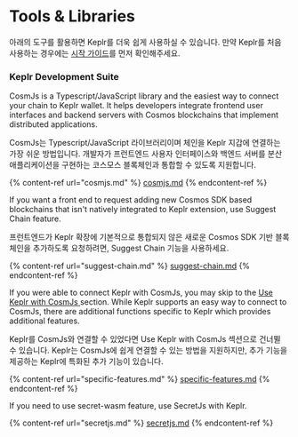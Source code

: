 # Tools & Libraries

아래의 도구를 활용하면 Keplr를 더욱 쉽게 사용하실 수 있습니다. 만약 Keplr를 처음 사용하는 경우에는 [시작 가이드](../getting-started.md)를 먼저 확인해주세요.

### Keplr Development Suite

CosmJs is a Typescript/JavaScript library and the easiest way to connect your chain to Keplr wallet. It helps developers integrate frontend user interfaces and backend servers with Cosmos blockchains that implement distributed applications.&#x20;

CosmJs는 Typescript/JavaScript 라이브러리이며 체인을 Keplr 지갑에 연결하는 가장 쉬운 방법입니다. 개발자가 프런트엔드 사용자 인터페이스와 백엔드 서버를 분산 애플리케이션을 구현하는 코스모스 블록체인과 통합할 수 있도록 지원합니다.

{% content-ref url="cosmjs.md" %}
[cosmjs.md](cosmjs.md)
{% endcontent-ref %}

If you want a front end to request adding new Cosmos SDK based blockchains that isn't natively integrated to Keplr extension, use Suggest Chain feature.&#x20;

프런트엔드가 Keplr 확장에 기본적으로 통합되지 않은 새로운 Cosmos SDK 기반 블록체인을 추가하도록 요청하려면, Suggest Chain 기능을 사용하세요.

{% content-ref url="suggest-chain.md" %}
[suggest-chain.md](suggest-chain.md)
{% endcontent-ref %}

If you were able to connect Keplr with CosmJs, you may skip to the [Use Keplr with CosmJs ](cosmjs.md)section. While Keplr supports an easy way to connect to CosmJs, there are additional functions specific to Keplr which provides additional features.

Keplr를 CosmJs와 연결할 수 있었다면 Use Keplr with CosmJs 섹션으로 건너뛸 수 있습니다. Keplr는 CosmJs에 쉽게 연결할 수 있는 방법을 지원하지만, 추가 기능을 제공하는 Keplr에 특화된 추가 기능이 있습니다.

{% content-ref url="specific-features.md" %}
[specific-features.md](specific-features.md)
{% endcontent-ref %}

If you need to use secret-wasm feature, use SecretJs with Keplr.&#x20;

{% content-ref url="secretjs.md" %}
[secretjs.md](secretjs.md)
{% endcontent-ref %}
